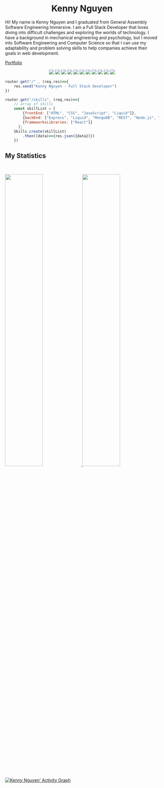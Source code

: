 <h1 align="center">
  <b>Kenny Nguyen</b>
</h1>

Hi! My name is Kenny Nguyen and I graduated from General Assembly Software Engineering Immersive. I am a Full Stack Developer that loves diving into difficult challenges and exploring the worlds of technology. I have a background in mechanical engineering and psychology, but I moved into Software Engineering and Computer Science so that I can use my adaptability and problem solving skills to help companies achieve their goals in web development. 

<a href="https://trusting-tesla-9825ea.netlify.app/">
  Portfolio
</a>

<br>

<p>
<div align="center">
  <img src="https://img.shields.io/badge/React-20232A?style=for-the-badge&logo=react&logoColor=61DAFB">
  <img src="https://img.shields.io/badge/HTML5-E34F26?style=for-the-badge&logo=html5&logoColor=white">
  <img src="https://img.shields.io/badge/CSS3-1572B6?style=for-the-badge&logo=css3&logoColor=white">
  <img src="https://img.shields.io/badge/JavaScript-F7DF1E?style=for-the-badge&logo=javascript&logoColor=black">
  <img src="https://img.shields.io/badge/jQuery-0769AD?style=for-the-badge&logo=jquery&logoColor=white">
  <img src="https://img.shields.io/badge/Python-14354C?style=for-the-badge&logo=python&logoColor=white">
  <img src="https://img.shields.io/badge/Express.js-404D59?style=for-the-badge">
  <img src="https://img.shields.io/badge/Ruby_on_Rails-CC0000?style=for-the-badge&logo=ruby-on-rails&logoColor=white">
  <img src="https://img.shields.io/badge/Node.js-43853D?style=for-the-badge&logo=node.js&logoColor=white">
  <img src="https://img.shields.io/badge/MongoDB-4EA94B?style=for-the-badge&logo=mongodb&logoColor=white">
  <img src="https://img.shields.io/badge/PostgreSQL-316192?style=for-the-badge&logo=postgresql&logoColor=white">  
</div>
</p>

```javascript
router.get("/" , (req,res)=>{
    res.send("Kenny Nguyen - Full Stack Developer")
})

router.get("/skills", (req,res)=>{
    // array of skills
    const skillList = [
        {frontEnd: ["HTML", "CSS", "JavaScript", "Liquid"]},
        {backEnd: ["Express", "Liquid", "MongoDB", "REST", "Node.js", "Python"]},
        {frameworksLibraries: ["React"]}
      ];
    Skills.create(skillList)
        .then((data)=>{res.json({data})})
    })
```


## My Statistics

<br/>
<p align="left" display="flex" alignItems="center">
  <a href="https://trusting-tesla-9825ea.netlify.app/">
  <img width="49.5%" src="https://github-readme-stats.vercel.app/api?username=knguyen111601&show_icons=true&theme=gruvbox&hide=contribs,issues&count_private=true@hide_border=true" />
    <img width="49.5%" src="https://github-readme-streak-stats.herokuapp.com/?user=knguyen111601&theme=gruvbox&hide_border=true" />
  </a>
</p>
<br>

[![Kenny Nguyen' Activity Graph](https://activity-graph.herokuapp.com/graph?username=knguyen111601&custom_title=Kenny%20Nguyen's%20Contribution%20Graph&theme=gruvbox&bg_color=282828&hide_border=true&line=d1a01f&point=c58545&count_private=true)](https://trusting-tesla-9825ea.netlify.app/)


